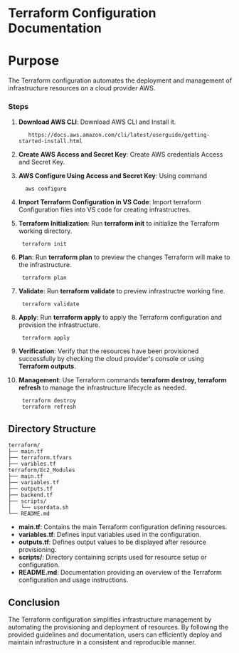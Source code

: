 # Terraform Configuration Documentation

# Purpose

The Terraform configuration automates the deployment and management of infrastructure resources on a cloud provider AWS.


### Steps

1. **Download AWS CLI**:        Download AWS CLI and Install it.

          https://docs.aws.amazon.com/cli/latest/userguide/getting-started-install.html
   
2. **Create AWS Access and Secret Key**: Create AWS credentials Access and Secret Key.


3. **AWS Configure Using Access and Secret Key**: Using command
  
         aws configure
   
4. **Import Terraform Configuration in VS Code**: Import terraform Configuration files into VS code for creating infrastructres.

5. **Terraform Initialization**: Run **terraform init** to initialize the Terraform working directory.

        terraform init
   
6. **Plan**: Run **terraform plan** to preview the changes Terraform will make to the infrastructure.

        terraform plan
    
7. **Validate**: Run **terraform validate** to preview infrastructre working fine.

        terraform validate
    
8. **Apply**: Run **terraform apply** to apply the Terraform configuration and provision the infrastructure.

        terraform apply
   
9. **Verification**: Verify that the resources have been provisioned successfully by checking the cloud provider's console or using **Terraform outputs**.
    
10. **Management**: Use Terraform commands **terraform destroy, terraform refresh** to manage the infrastructure lifecycle as needed.

         terraform destroy
         terraform refresh



## Directory Structure

```
terraform/
├── main.tf
├── terraform.tfvars
├── varibles.tf
terraform/Ec2_Modules
├── main.tf
├── variables.tf
├── outputs.tf
├── backend.tf
├── scripts/
│   └── userdata.sh
└── README.md
```

- **main.tf**: Contains the main Terraform configuration defining resources.
- **variables.tf**: Defines input variables used in the configuration.
- **outputs.tf**: Defines output values to be displayed after resource provisioning.
- **scripts/**: Directory containing scripts used for resource setup or configuration.
- **README.md**: Documentation providing an overview of the Terraform configuration and usage instructions.


## Conclusion

The Terraform configuration simplifies infrastructure management by automating the provisioning and deployment of resources. By following the provided guidelines and documentation, users can efficiently deploy and maintain infrastructure in a consistent and reproducible manner.

